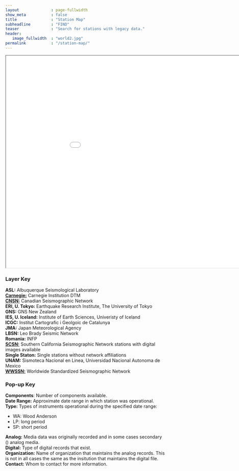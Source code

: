 ```yaml
---
layout              : page-fullwidth
show_meta           : false
title               : "Station Map"
subheadline         : "FIND"
teaser              : "Search for stations with legacy data."
header:
   image_fullwidth  : "world2.jpg"
permalink           : "/station-map/"
---
```




<iframe src="../pages/maps/station_map.html" width="1000px" height="666px"></iframe>

### Layer Key
**ASL:** Albuquerque Seismological Laboratory
<br>[
**Carnegie:**](../organizations/carnegie) Carnegie Institution DTM
<br>
[**CNSN:**](../organizations/canada) Canadian Seismographic Network
<br>
**ERI, U. Tokyo:** Earthquake Research Institute, The University of Tokyo
<br>
**GNS:** GNS New Zealand
<br>
**IES, U. Iceland:** Institute of Earth Sciences, Univeristy of Iceland
<br>
**ICGC:** Institut Cartografic i Geolgoic de Catalunya
<br>
**JMA:** Japan Meteorological Agency
<br>
**LBSN:** Leo Brady Seismic Network
<br>
**Romania:** INFP
<br>
[**SCSN:**](../organizations/scsn) Southern California Seismographic Network stations with digital images available
<br>
**Single Staton:** Single stations without network affiliations
<br>
**UNAM:** Sismoteca Nacional en Linea, Universidad Nacional Autonoma de Mexico
<br>
[**WWSSN:**](../organizations/wwssn) Worldwide Standardized Seismographic Network

### Pop-up Key

**Components**: Number of components available.
<br>
**Date Range:** Approximate date range in which station was operational.
<br>
**Type:** Types of instruments operational during the specified date range:
  * WA: Wood Anderson
  * LP: long period
  * SP: short period

**Analog:**  Media data was originally recorded and in some cases secondary () analog media.
<br>
**Digital:** Type of digital records that exist.
<br>
**Organization:** Name of organization that maintains the analog records. This is not in all cases the same as the insitution that maintains the digital file.
<br>
**Contact:** Whom to contact for more information.
